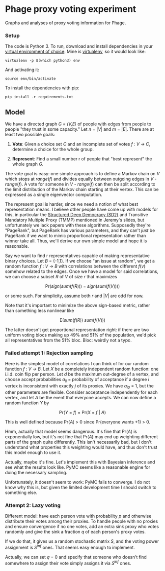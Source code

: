 Phage proxy voting experiment
=============================

Graphs and analyses of proxy voting information for Phage.

### Setup

The code is Python 3. To run, download and install dependencies in your [virtual
environment of choice][1]. Mine is [virtualenv][2], so it would look like:

```
virtualenv -p $(which python3) env
```

And activating it:

```
source env/bin/activate
```

To install the dependencies with pip:

```
pip install -r requirements.txt
```

## Model

We have a directed graph _G = (V,E)_ of people with edges from people to people
"they trust in some capacity." Let _n_ = |<em>V</em>| and _m_ = |<em>E</em>|.
There are at least two possible goals:

1. **Vote**: Given a choice set _C_ and an incomplete set of votes _f_ : _V_ -> <em>C</em>,
   determine a choice for the whole group.

2. **Represent**: Find a small number r of people that "best represent" the
   whole graph _G._

The vote goal is easy: one simple approach is to define a Markov chain on _V_
which stops at <em>range</em>(<em>f</em>) and divides equally between outgoing
edges in _V_ - <em>range</em>(<em>f</em>). A vote for someone in _V_ -
<em>range</em>(<em>f</em>) can then be split according to the limit distribution
of the Markov chain starting at their vertex. This can be expressed as a single
eigenvector computation.

The represent goal is harder, since we need a notion of what best
representation means. I believe other people have come up with models for
this, in particular the [Structured Deep Democracy (SD2)][3] and Transitive
Mandatory Multiple Proxy (TMMP) mentioned in Jeremy's slides, but unfortunately
we lack papers with these algorithms. Supposedly they're "PageRank", but
PageRank has various parameters, and they can't _just_ be PageRank if we want
to mimic proportional representation rather than winner take all. Thus, we'll
derive our own simple model and hope it is reasonable.

Say we want to find r representatives capable of making representative binary
choices. Let _B_ = {-1,1}. If we choose "an issue at random", we get a random
function _f_ : _V_ -> _B_ with correlations between the different
<em>f</em>(<em>v</em>) somehow related to the edges. Once we have a model for
said correlations, we can choose a subset _R_ of _V_ of size _r_ that maximizes

<p align="center">Pr(<em>sign</em>(<em>sum</em>(<em>f</em>(<em>R</em>))) = <em>sign</em>(<em>sum</em>(<em>f</em>(<em>V</em>))))</p>

or some such. For simplicity, assume both _r_ and |<em>V</em>| are odd for now.

Note that it's important to minimize the above sign-based metric, rather than
something less nonlinear like

<p align="center">E(<em>sum</em>(<em>f</em>(<em>R</em>)) <em>sum</em>(<em>f</em>(<em>V</em>)))</style>

The latter doesn't get proportional representation right: if there are two
uniform voting blocs making up 49% and 51% of the population, we'd pick all
representatives from the 51% bloc. Bloc: weirdly not a typo.

### Failed attempt 1: Rejection sampling

Here is the simplest model of correlations I can think of for our random function
_f_ : _V_ -> _B._ Let _X_ be a completely independent random function: one i.i.d. coin
flip per person. Let _d_ be the maximum out-degree of a vertex, and choose accept
probabilities <em>a<sub>ij</sub></em> = probability of acceptance if a degree
_i_ vertex is inconsistent with exactly _j_ of its proxies. We have
<em>a<sub>i0</sub></em> = 1, but the other parameters are flexible. Consider
acceptance independently for each vertex, and let _A_ be the event that everyone
accepts. We can now define a random function _Y_ by

<p align="center">Pr(<em>Y</em> = <em>f</em>) = Pr(<em>X</em> = <em>f</em> | <em>A</em>)</p>

This is well defined because Pr(<em>A</em>) > 0 since Pr(everyone wants +1) > 0.

Hmm, actually that model seems dangerous. It's fine that Pr(<em>A</em>) is
exponentially low, but it's not fine that Pr(<em>A</em>) may end up weighting
different parts of the graph quite differently. This isn't necessarily bad, but
I don't understand what properties this weighting would have, and thus don't
trust this model enough to use it.

Actually, maybe it's fine. Let's implement this with Bayesian inference and
see what the results look like. PyMC seems like a reasonable engine for doing
the necessary sampling.

Unfortunately, it doesn't seem to work: PyMC fails to converge. I do not know
why this is, but given the limited development time I should switch to
something else.

### Attempt 2: Lazy voting

Different model: have each person vote with probability _p_ and otherwise
distribute their votes among their proxies. To handle people with no proxies
and ensure convergence if no one votes, add an extra sink proxy who votes randomly
and give the sink a fraction _q_ of each person's proxy votes.

If we do that, it gives us a random stochastic matrix _S_, and the voting power
assignment is <em>S<sup>inf</sup></em> ones. That seems easy enough to implement.

Actually, we can set _q_ = 0 and specify that someone who doesn't find somewhere to
assign their vote simply assigns it via <em>S<sup>inf</sup></em> ones.

   [1]: https://stackoverflow.com/questions/41573587/what-is-the-difference-between-venv-pyvenv-pyenv-virtualenv-virtualenvwrappe
   [2]: https://virtualenv.pypa.io/en/stable/
   [3]: http://www.newciv.org/nl/newslog.php/_v45/__show_article/_a000009-000320.htm
